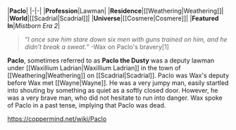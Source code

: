 |**Paclo**|
|-|-|
|**Profession**|Lawman|
|**Residence**|[[Weathering\|Weathering]]|
|**World**|[[Scadrial\|Scadrial]]|
|**Universe**|[[Cosmere\|Cosmere]]|
|**Featured In**|*Mistborn Era 2*|

>“*I once saw him stare down six men with guns trained on him, and he didn’t break a sweat.*”
\-Wax on Paclo's bravery[1]

**Paclo**, sometimes referred to as **Paclo the Dusty** was a deputy lawman under [[Waxillium Ladrian\|Waxillium Ladrian]] in the town of [[Weathering\|Weathering]] on [[Scadrial\|Scadrial]].
Paclo was Wax's deputy before Wax met [[Wayne\|Wayne]]. He was a very jumpy man, easily startled into shouting by something as quiet as a softly closed door. However, he was a very brave man, who did not hesitate to run into danger. Wax spoke of Paclo in a past tense, implying that Paclo was dead.



https://coppermind.net/wiki/Paclo